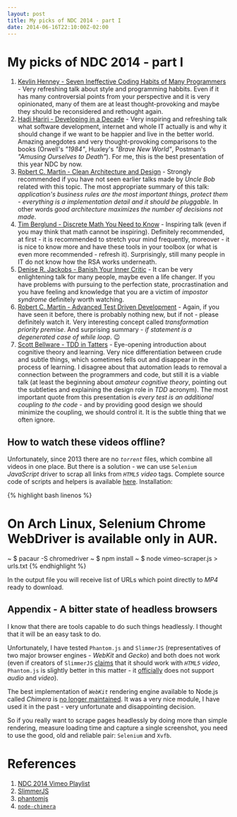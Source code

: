 ```yaml
---
layout: post
title: My picks of NDC 2014 - part I
date: 2014-06-16T22:10:00Z-02:00
---
```


# My picks of NDC 2014 - part I

1. [Kevlin Henney - Seven Ineffective Coding Habits of Many Programmers](https://vimeo.com/97329157) - Very refreshing talk about style and programming habbits. Even if it has many controversial points from your perspective and it is very opinionated, many of them are at least thought-provoking and maybe they should be reconsidered and rethought again.
2. [Hadi Hariri - Developing in a Decade](https://vimeo.com/97315946) - Very inspiring and refreshing talk what software development, internet and whole IT actually is and why it should change if we want to be happier and live in the better world. Amazing anegdotes and very thought-provoking comparisons to the books (Orwell's *"1984"*, Huxley's *"Brave New World"*, Postman's *"Amusing Ourselves to Death"*). For me, this is the best presentation of this year NDC by now.
3. [Robert C. Martin - Clean Architecture and Design](https://vimeo.com/97530863) - Strongly recommended if you have not seen earlier talks made by *Uncle Bob* related with this topic. The most appropriate summary of this talk: *application's business rules are the most important things, protect them - everything is a implementation detail and it should be pluggable*. In other words *good architecture maximizes the number of decisions not made*.
4. [Tim Berglund - Discrete Math You Need to Know](https://vimeo.com/97505656) - Inspiring talk (even if you may think that math cannot be inspiring). Definitely recommended, at first - it is recommended to stretch your mind frequently, moreover - it is nice to know more and have these tools in your toolbox (or what is even more recommended - refresh it). Surprisingly, still many people in IT do not know how the RSA works underneath.
5. [Denise R. Jackobs - Banish Your Inner Critic](https://vimeo.com/97318800) - It can be very enlightening talk for many people, maybe even a life changer. If you have problems with pursuing to the perfection state, procrastination and you have feeling and knowledge that you are a victim of *impostor syndrome* definitely worth watching.
6. [Robert C. Martin - Advanced Test Driven Development](https://vimeo.com/97516288) - Again, if you have seen it before, there is probably nothing new, but if not - please definitely watch it. Very interesting concept called *transformation priority premise*. And surprising summary - *if statement is a degenerated case of while loop*. :wink:
7. [Scott Bellware - TDD in Tatters](https://vimeo.com/97537026) - Eye-opening introduction about cognitive theory and learning. Very nice differentiation between crude and subtle things, which sometimes fells out and disappear in the process of learning. I disagree about that automation leads to removal a connection between the programmers and code, but still it is a viable talk (at least the beginning about *amateur cognitive theory*, pointing out the subtleties and explaining the design role in *TDD* acronym). The most important quote from this presentation is *every test is an additional coupling to the code* - and by providing good design we should minimize the coupling, we should control it. It is the subtle thing that we often ignore.

## How to watch these videos offline?

Unfortunately, since 2013 there are no *`torrent`* files, which combine all videos in one place. But there is a solution - we can use `Selenium` *JavaScript* driver to scrap all links from *`HTML5`* *video* tags. Complete source code of scripts and helpers is available [here](https://github.com/afronski/playground-repository/tree/master/vimeo-scraper). Installation:

{% highlight bash linenos %}
# On Arch Linux, Selenium Chrome WebDriver is available only in AUR.
~ $ pacaur -S chromedriver
~ $ npm install
~ $ node vimeo-scraper.js > urls.txt
{% endhighlight %}

In the output file you will receive list of URLs which point directly to *MP4* ready to download.

## Appendix - A bitter state of headless browsers

I know that there are tools capable to do such things headlessly. I thought that it will be an easy task to do.

Unfortunately, I have tested `Phantom.js` and `SlimmerJS` (representatives of two major browser engines - *WebKit* and *Gecko*) and both does not work (even if creators of `SlimmerJS` [claims](http://slimerjs.org/features.html) that it should work with *`HTML5`* *video*, `Phantom.js` is slightly better in this matter - it [officially](https://github.com/ariya/phantomjs/wiki/Supported-Web-Standards#unsupported-features) does not support *audio* and *video*).

The best implementation of *`WebKit`* rendering engine available to Node.js called *Chimera* is [no longer maintained](https://github.com/deanmao/node-chimera/issues/44#issuecomment-30561620). It was a very nice module, I have used it in the past - very unfortunate and disappointing decision.

So if you really want to scrape pages headlessly by doing more than simple rendering, measure loading time and capture a single screenshot, you need to use the good, old and reliable pair: `Selenium` and `Xvfb`.

# References

1. [NDC 2014 Vimeo Playlist](https://vimeo.com/channels/ndc2014)
2. [SlimmerJS](http://slimmerjs.org)
3. [phantomjs](http://phantomjs.org)
4. [`node-chimera`](https://github.com/deanmao/node-chimera)
